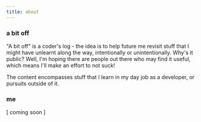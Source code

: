 ```yaml
---
title: about
---
```


### a bit off

"A bit off" is a coder's log - the idea is to help future me revisit stuff that I might have unlearnt along the way, intentionally or unintentionally. Why's it public? Well, I'm hoping there are people out there who may find it useful, which means I'll make an effort to not suck!

The content encompasses stuff that I learn in my day job as a developer, or pursuits outside of it.


### me

[ coming soon ]
